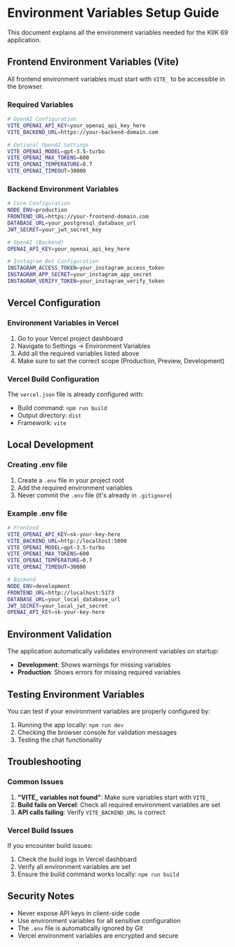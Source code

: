 # Environment Variables Setup Guide

This document explains all the environment variables needed for the KIIK 69 application.

## Frontend Environment Variables (Vite)

All frontend environment variables must start with `VITE_` to be accessible in the browser.

### Required Variables

```bash
# OpenAI Configuration
VITE_OPENAI_API_KEY=your_openai_api_key_here
VITE_BACKEND_URL=https://your-backend-domain.com

# Optional OpenAI Settings
VITE_OPENAI_MODEL=gpt-3.5-turbo
VITE_OPENAI_MAX_TOKENS=600
VITE_OPENAI_TEMPERATURE=0.7
VITE_OPENAI_TIMEOUT=30000
```

### Backend Environment Variables

```bash
# Core Configuration
NODE_ENV=production
FRONTEND_URL=https://your-frontend-domain.com
DATABASE_URL=your_postgresql_database_url
JWT_SECRET=your_jwt_secret_key

# OpenAI (Backend)
OPENAI_API_KEY=your_openai_api_key_here

# Instagram Bot Configuration
INSTAGRAM_ACCESS_TOKEN=your_instagram_access_token
INSTAGRAM_APP_SECRET=your_instagram_app_secret
INSTAGRAM_VERIFY_TOKEN=your_instagram_verify_token
```

## Vercel Configuration

### Environment Variables in Vercel

1. Go to your Vercel project dashboard
2. Navigate to Settings → Environment Variables
3. Add all the required variables listed above
4. Make sure to set the correct scope (Production, Preview, Development)

### Vercel Build Configuration

The `vercel.json` file is already configured with:
- Build command: `npm run build`
- Output directory: `dist`
- Framework: `vite`

## Local Development

### Creating .env file

1. Create a `.env` file in your project root
2. Add the required environment variables
3. Never commit the `.env` file (it's already in `.gitignore`)

### Example .env file

```bash
# Frontend
VITE_OPENAI_API_KEY=sk-your-key-here
VITE_BACKEND_URL=http://localhost:5000
VITE_OPENAI_MODEL=gpt-3.5-turbo
VITE_OPENAI_MAX_TOKENS=600
VITE_OPENAI_TEMPERATURE=0.7
VITE_OPENAI_TIMEOUT=30000

# Backend
NODE_ENV=development
FRONTEND_URL=http://localhost:5173
DATABASE_URL=your_local_database_url
JWT_SECRET=your_local_jwt_secret
OPENAI_API_KEY=sk-your-key-here
```

## Environment Validation

The application automatically validates environment variables on startup:

- **Development**: Shows warnings for missing variables
- **Production**: Shows errors for missing required variables

## Testing Environment Variables

You can test if your environment variables are properly configured by:

1. Running the app locally: `npm run dev`
2. Checking the browser console for validation messages
3. Testing the chat functionality

## Troubleshooting

### Common Issues

1. **"VITE_ variables not found"**: Make sure variables start with `VITE_`
2. **Build fails on Vercel**: Check all required environment variables are set
3. **API calls failing**: Verify `VITE_BACKEND_URL` is correct

### Vercel Build Issues

If you encounter build issues:
1. Check the build logs in Vercel dashboard
2. Verify all environment variables are set
3. Ensure the build command works locally: `npm run build`

## Security Notes

- Never expose API keys in client-side code
- Use environment variables for all sensitive configuration
- The `.env` file is automatically ignored by Git
- Vercel environment variables are encrypted and secure
